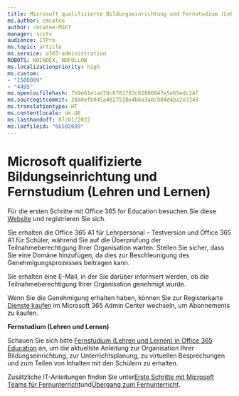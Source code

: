```yaml
---
title: Microsoft qualifizierte Bildungseinrichtung und Fernstudium (Lehren und Lernen)
ms.author: cmcatee
author: cmcatee-MSFT
manager: scotv
audience: ITPro
ms.topic: article
ms.service: o365-administration
ROBOTS: NOINDEX, NOFOLLOW
ms.localizationpriority: high
ms.custom:
- "1500009"
- "4495"
ms.openlocfilehash: 7b9e61e1ad70c6783783c61886847e5e65edc24f
ms.sourcegitcommit: 28a0efb945a4827518e4b6a3a8c804d4ba2e3349
ms.translationtype: HT
ms.contentlocale: de-DE
ms.lasthandoff: 07/01/2022
ms.locfileid: "66592699"
---
```

# <a name="microsoft-qualified-academic-institution-and-remote-teaching-and-learning"></a>Microsoft qualifizierte Bildungseinrichtung und Fernstudium (Lehren und Lernen)

Für die ersten Schritte mit Office 365 for Education besuchen Sie diese [Website](https://www.microsoft.com/microsoft-365/academic/compare-office-365-education-plans) und registrieren Sie sich.

Sie erhalten die Office 365 A1 für Lehrpersonal – Testversion und Office 365 A1 für Schüler, während Sie auf die Überprüfung der Teilnahmeberechtigung Ihrer Organisation warten. Stellen Sie sicher, dass Sie eine Domäne hinzufügen, da dies zur Beschleunigung des Genehmigungsprozesses beitragen kann.

Sie erhalten eine Е-Mail, in der Sie darüber informiert werden, ob die Teilnahmeberechtigung Ihrer Organisation genehmigt wurde.  

Wenn Sie die Genehmigung erhalten haben, können Sie zur Registerkarte [Dienste kaufen](https://admin.microsoft.com/AdminPortal/Home?ref=catalog) im Microsoft 365 Admin Center wechseln, um Abonnements zu kaufen.

**Fernstudium (Lehren und Lernen)**

Schauen Sie sich bitte [Fernstudium (Lehren und Lernen) in Office 365 Education](https://support.microsoft.com/topic/remote-teaching-and-learning-in-office-365-education-f651ccae-7b65-478b-8366-51bb884025c4) an, um die aktuellste Anleitung zur Organisation Ihrer Bildungseinrichtung, zur Unterrichtsplanung, zu virtuellen Besprechungen und zum Teilen von Inhalten mit den Schülern zu erhalten.

Zusätzliche IT-Anleitungen finden Sie unter[Erste Schritte mit Microsoft Teams für Fernunterricht](https://docs.microsoft.com/MicrosoftTeams/remote-learning-edu)und[Übergang zum Fernunterricht](https://www.microsoft.com/education/remote-learning).
